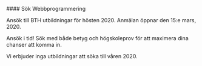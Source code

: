 ####<i class="fa fa-university"></i> Sök Webbprogrammering

Ansök till BTH utbildningar för hösten 2020. Anmälan öppnar den 15:e mars, 2020.

Ansök i tid! Sök med både betyg och högskoleprov för att maximera dina chanser att komma in.

Vi erbjuder inga utbildningar att söka till våren 2020.
